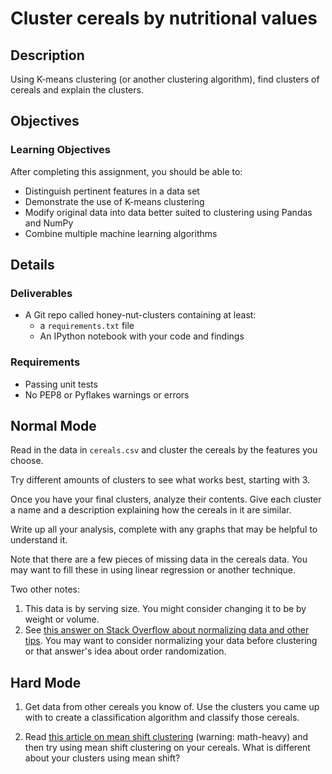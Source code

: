# Cluster cereals by nutritional values

## Description

Using K-means clustering (or another clustering algorithm), find clusters
of cereals and explain the clusters.

## Objectives

### Learning Objectives

After completing this assignment, you should be able to:

* Distinguish pertinent features in a data set
* Demonstrate the use of K-means clustering
* Modify original data into data better suited to clustering using Pandas
  and NumPy
* Combine multiple machine learning algorithms

## Details

### Deliverables

* A Git repo called honey-nut-clusters containing at least:
  * a `requirements.txt` file
  * An IPython notebook with your code and findings

### Requirements  

* Passing unit tests
* No PEP8 or Pyflakes warnings or errors

## Normal Mode

Read in the data in `cereals.csv` and cluster the cereals by the features you
choose.

Try different amounts of clusters to see what works best, starting with 3.

Once you have your final clusters, analyze their contents. Give each cluster
a name and a description explaining how the cereals in it are similar.

Write up all your analysis, complete with any graphs that may be helpful to
understand it.

Note that there are a few pieces of missing data in the cereals data. You may
want to fill these in using linear regression or another technique.

Two other notes:

1. This data is by serving size. You might consider changing it to be by
   weight or volume.
2. See [this answer on Stack Overflow about normalizing data and other tips](http://stats.stackexchange.com/a/21226). You may want to consider normalizing your data before clustering or that answer's idea about order randomization.

## Hard Mode

1. Get data from other cereals you know of. Use the clusters you came up with
   to create a classification algorithm and classify those cereals.

2. Read [this article on mean shift clustering](http://spin.atomicobject.com/2015/05/26/mean-shift-clustering/)
(warning: math-heavy) and then try using mean shift clustering on your cereals.
What is different about your clusters using mean shift?
